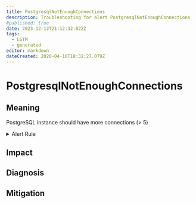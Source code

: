 ```yaml
---
title: PostgresqlNotEnoughConnections
description: Troubleshooting for alert PostgresqlNotEnoughConnections
#published: true
date: 2023-12-12T21:12:32.022Z
tags: 
  - LGTM
  - generated
editor: markdown
dateCreated: 2020-04-10T18:32:27.079Z
---
```


# PostgresqlNotEnoughConnections

## Meaning
[//]: # "Short paragraph that explains what the alert means"
PostgreSQL instance should have more connections (> 5)

<details>
  <summary>Alert Rule</summary>

{{% rule "postgresql/postgres-exporter.yml" "PostgresqlNotEnoughConnections" %}}

<!-- Rule when generated

```yaml
alert: PostgresqlNotEnoughConnections
expr: sum by (datname) (pg_stat_activity_count{datname!~"template.*|postgres"}) < 5
for: 2m
labels:
    severity: warning
annotations:
    summary: Postgresql not enough connections (instance {{ $labels.instance }})
    description: |-
        PostgreSQL instance should have more connections (> 5)
          VALUE = {{ $value }}
          LABELS = {{ $labels }}
    runbook: https://github.com/srerun/prometheus-alerts/blob/main/content/runbooks/postgres-exporter/PostgresqlNotEnoughConnections.md

```

-->

</details>


## Impact
[//]: # "What could / will happen if the alert is not addressed"



## Diagnosis
[//]: # "Steps to take to identify the cause of the problem"



## Mitigation
[//]: # "The steps necessary to resolve the alert"
